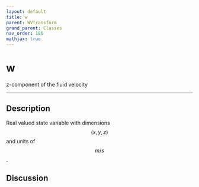 ```yaml
---
layout: default
title: w
parent: WVTransform
grand_parent: Classes
nav_order: 186
mathjax: true
---
```


#  w

z-component of the fluid velocity


---

## Description
Real valued state variable with dimensions $$(x,y,z)$$ and units of $$m/s$$.

## Discussion

